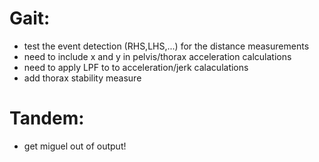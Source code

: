 # Gait:
- test the event detection (RHS,LHS,...) for the distance measurements
- need to include x and y in pelvis/thorax acceleration calculations
- need to apply LPF to to acceleration/jerk calaculations
- add thorax stability measure
# Tandem:
- get miguel out of output!

